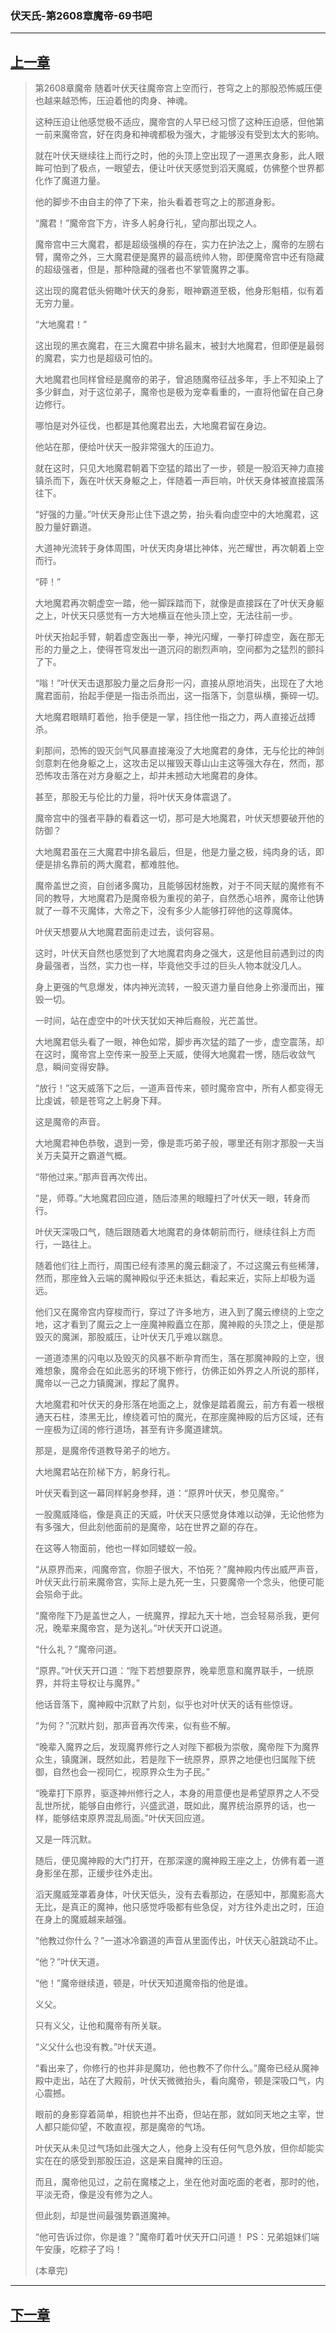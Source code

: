 ### 伏天氏-第2608章魔帝-69书吧

--------
[上一章](./787fd5d8e9f695ecaa26298522cac5ad.md)
--------


>
>
>
>第2608章魔帝
>随着叶伏天往魔帝宫上空而行，苍穹之上的那股恐怖威压便也越来越恐怖，压迫着他的肉身、神魂。
>
>这种压迫让他感觉极不适应，魔帝宫的人早已经习惯了这种压迫感，但他第一前来魔帝宫，好在肉身和神魂都极为强大，才能够没有受到太大的影响。
>
>就在叶伏天继续往上而行之时，他的头顶上空出现了一道黑衣身影，此人眼眸可怕到了极点，一眼望去，便让叶伏天感觉到滔天魔威，仿佛整个世界都化作了魔道力量。
>
>他的脚步不由自主的停了下来，抬头看着苍穹之上的那道身影。
>
>“魔君！”魔帝宫下方，许多人躬身行礼，望向那出现之人。
>
>魔帝宫中三大魔君，都是超级强横的存在，实力在护法之上，魔帝的左膀右臂，魔帝之外，三大魔君便是魔界的最高统帅人物，即便魔帝宫中还有隐藏的超级强者，但是，那种隐藏的强者也不掌管魔界之事。
>
>这出现的魔君低头俯瞰叶伏天的身影，眼神霸道至极，他身形魁梧，似有着无穷力量。
>
>“大地魔君！”
>
>这出现的黑衣魔君，在三大魔君中排名最末，被封大地魔君，但即便是最弱的魔君，实力也是超级可怕的。
>
>大地魔君也同样曾经是魔帝的弟子，曾追随魔帝征战多年，手上不知染上了多少鲜血，对于这位弟子，魔帝也是极为宠幸看重的，一直将他留在自己身边修行。
>
>哪怕是对外征伐，也都是其他魔君出去，大地魔君留在身边。
>
>他站在那，便给叶伏天一股非常强大的压迫力。
>
>就在这时，只见大地魔君朝着下空猛的踏出了一步，顿是一股滔天神力直接镇杀而下，轰在叶伏天身躯之上，伴随着一声巨响，叶伏天身体被直接震荡往下。
>
>“好强的力量。”叶伏天身形止住下退之势，抬头看向虚空中的大地魔君，这股力量好霸道。
>
>大道神光流转于身体周围，叶伏天肉身堪比神体，光芒耀世，再次朝着上空而行。
>
>“砰！”
>
>大地魔君再次朝虚空一踏，他一脚踩踏而下，就像是直接踩在了叶伏天身躯之上，叶伏天只感觉有一方大地横亘在他头顶上空，无法往前一步。
>
>叶伏天抬起手臂，朝着虚空轰出一拳，神光闪耀，一拳打碎虚空，轰在那无形的力量之上，使得苍穹发出一道沉闷的剧烈声响，空间都为之猛烈的颤抖了下。
>
>“嗡！”叶伏天击退那股力量之后身形一闪，直接从原地消失，出现在了大地魔君面前，抬起手便是一指击杀而出，这一指落下，剑意纵横，撕碎一切。
>
>大地魔君眼睛盯着他，抬手便是一掌，挡住他一指之力，两人直接近战搏杀。
>
>刹那间，恐怖的毁灭剑气风暴直接淹没了大地魔君的身体，无与伦比的神剑剑意刺在他身躯之上，这攻击足以摧毁天尊山山主这等强大存在，然而，那恐怖攻击落在对方身躯之上，却并未撼动大地魔君的身体。
>
>甚至，那股无与伦比的力量，将叶伏天身体震退了。
>
>魔帝宫中的强者平静的看着这一切，那可是大地魔君，叶伏天想要破开他的防御？
>
>大地魔君虽在三大魔君中排名最后，但是，他是力量之极，纯肉身的话，即便是排名靠前的两大魔君，都难胜他。
>
>魔帝盖世之资，自创诸多魔功，且能够因材施教，对于不同天赋的魔修有不同的教导，大地魔君乃是魔帝极为重视的弟子，自然悉心培养，魔帝让他铸就了一尊不灭魔体，大帝之下，没有多少人能够打碎他的这尊魔体。
>
>叶伏天想要从大地魔君面前走过去，谈何容易。
>
>这时，叶伏天自然也感觉到了大地魔君肉身之强大，这是他目前遇到过的肉身最强者，当然，实力也一样，毕竟他交手过的巨头人物本就没几人。
>
>身上更强的气息爆发，体内神光流转，一股灭道力量自他身上弥漫而出，摧毁一切。
>
>一时间，站在虚空中的叶伏天犹如天神后裔般，光芒盖世。
>
>大地魔君低头看了一眼，神色如常，脚步再次猛的踏了一步，虚空震荡，却在这时，魔帝宫上空传来一股至上天威，使得大地魔君一愣，随后收敛气息，瞬间变得安静。
>
>“放行！”这天威落下之后，一道声音传来，顿时魔帝宫中，所有人都变得无比虔诚，顿是苍穹之上躬身下拜。
>
>这是魔帝的声音。
>
>大地魔君神色恭敬，退到一旁，像是乖巧弟子般，哪里还有刚才那股一夫当关万夫莫开之霸道气概。
>
>“带他过来。”那声音再次传出。
>
>“是，师尊。”大地魔君回应道，随后漆黑的眼瞳扫了叶伏天一眼，转身而行。
>
>叶伏天深吸口气，随后跟随着大地魔君的身体朝前而行，继续往斜上方而行，一路往上。
>
>随着他们往上而行，周围已经有漆黑的魔云翻滚了，不过这魔云有些稀薄，然而，那座耸入云端的魔神殿似乎还未抵达，看起来近，实际上却极为遥远。
>
>他们又在魔帝宫内穿梭而行，穿过了许多地方，进入到了魔云缭绕的上空之地，这才看到了魔云之上一座魔神殿矗立在那，魔神殿的头顶之上，便是那毁灭的魔渊，那股威压，让叶伏天几乎难以踹息。
>
>一道道漆黑的闪电以及毁灭的风暴不断孕育而生，落在那魔神殿的上空，很难想象，魔帝会在如此恶劣的环境下修行，仿佛正如外界之人所说的那样，魔帝以一己之力镇魔渊，撑起了魔界。
>
>大地魔君和叶伏天的身形落在地面之上，就像是踏着魔云，前方有着一根根通天石柱，漆黑无比，缭绕着可怕的魔光，在那座魔神殿的后方区域，还有一座极为辽阔的修行道场，甚至有许多魔道建筑。
>
>那是，是魔帝传道教导弟子的地方。
>
>大地魔君站在阶梯下方，躬身行礼。
>
>叶伏天看到这一幕同样躬身参拜，道：“原界叶伏天，参见魔帝。”
>
>一股魔威降临，像是真正的天威，叶伏天只感觉身体难以动弹，无论他修为有多强大，但此刻他面前的是魔帝，站在世界之巅的存在。
>
>在这等人物面前，他也一样如同蝼蚁一般。
>
>“从原界而来，闯魔帝宫，你胆子很大，不怕死？”魔神殿内传出威严声音，叶伏天此行前来魔帝宫，实际上是九死一生，只要魔帝一个念头，他便可能会殒命于此。
>
>“魔帝陛下乃是盖世之人，一统魔界，撑起九天十地，岂会轻易杀我，更何况，晚辈来魔帝宫，是为送礼。”叶伏天开口说道。
>
>“什么礼？”魔帝问道。
>
>“原界。”叶伏天开口道：“陛下若想要原界，晚辈愿意和魔界联手，一统原界，并将主导权让与魔界。”
>
>他话音落下，魔神殿中沉默了片刻，似乎也对叶伏天的话有些惊讶。
>
>“为何？”沉默片刻，那声音再次传来，似有些不解。
>
>“晚辈入魔界之后，发现魔界修行之人对陛下都极为崇敬，魔帝陛下为魔界众生，镇魔渊，既然如此，若是陛下一统原界，原界之地便也归属陛下统御，自然也会一视同仁，视原界众生为子民。”
>
>“晚辈打下原界，驱逐神州修行之人，本身的用意便也是希望原界之人不受乱世所扰，能够自由修行，兴盛武道，既如此，魔界统治原界的话，也一样，能够结束原界混乱局面。”叶伏天回应道。
>
>又是一阵沉默。
>
>随后，便见魔神殿的大门打开，在那深邃的魔神殿王座之上，仿佛有着一道身影坐在那，正缓步往外走出。
>
>滔天魔威笼罩着身体，叶伏天低头，没有去看那边，在感知中，那魔影高大无比，是真正的魔神，他只感觉呼吸都有些急促，对方往外走出之时，压迫在身上的魔威越来越强。
>
>“他教过你什么？”一道冰冷霸道的声音从里面传出，叶伏天心脏跳动不止。
>
>“他？”叶伏天道。
>
>“他！”魔帝继续道，顿是，叶伏天知道魔帝指的他是谁。
>
>义父。
>
>只有义父，让他和魔帝有所关联。
>
>“义父什么也没有教。”叶伏天道。
>
>“看出来了，你修行的也并非是魔功，他也教不了你什么。”魔帝已经从魔神殿中走出，站在了大殿前，叶伏天微微抬头，看向魔帝，顿是深吸口气，内心震撼。
>
>眼前的身影穿着简单，相貌也并不出奇，但站在那，就如同天地之主宰，世人都只能仰望，不敢直视，那是魔帝的气场。
>
>叶伏天从未见过气场如此强大之人，他身上没有任何气息外放，但你却能实实在在的感受到那股压迫，这是来自魔神的压迫。
>
>而且，魔帝他见过，之前在魔楼之上，坐在他对面吃面的老者，那时的他，平淡无奇，像是没有修为之人。
>
>但此刻，却是世间最强势霸道魔神。
>
>“他可告诉过你，你是谁？”魔帝盯着叶伏天开口问道！
>PS：兄弟姐妹们端午安康，吃粽子了吗！
>
>(本章完)
>
>

--------
[下一章](./d65122b30e2c491a419fcce98aabb003.md)
--------
